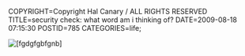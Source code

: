 COPYRIGHT=Copyright Hal Canary / ALL RIGHTS RESERVED
TITLE=security check: what word am i thinking of?
DATE=2009-08-18 07:15:30
POSTID=785
CATEGORIES=life;

![[fgdgfgbfgnb]](https://halcanary.org/images/2009-08-18_security_check.png)
